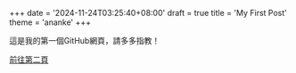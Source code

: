 +++
date = '2024-11-24T03:25:40+08:00'
draft = true
title = 'My First Post'
theme = 'ananke'
+++

這是我的第一個GitHub網頁，請多多指教！

[前往第二頁](second-page.md)
